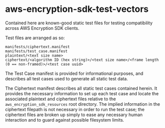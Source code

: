 # aws-encryption-sdk-test-vectors

Contained here are known-good static test files for testing compatibility across AWS Encryption
SDK clients.

Test files are arranged as so:
```
manifests/ciphertext.manifest
manifests/test_case.manifest
plaintext/<text size name>
ciphertext/<algorithm ID (hex string)>/<text size name>/<frame length (0 == non-framed)>/<test case uuid>
```

The Test Case manifest is provided for informational purposes, and describes all test cases
used to generate all static test data.

The Ciphertext manifest describes all static test cases contained herein.  It provides the
necessary information to set up each test case and locate the associated plaintext and ciphertext
files relative to the `aws_encryption_sdk_resources` root directory.  The implied information
in the ciphertext filepath is not necessary in order to run the test case; the ciphertext
files are broken up simply to ease any necessary human interaction and to guard against possible
filesystem limits.
